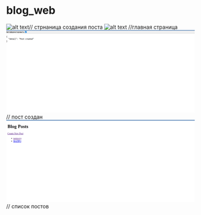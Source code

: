 # blog_web
![alt text](image.png)// стрнаница создания поста
![alt text](image-1.png) //главная страница
![img.png](img.png) // пост создан
![img_1.png](img_1.png) // список постов
